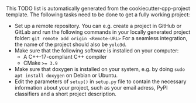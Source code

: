This TODO list is automatically generated from the cookiecutter-cpp-project template.
The following tasks need to be done to get a fully working project:

* Set up a remote repository. You can e.g. create a project in GitHub or GitLab and run
  the following commands in your locally generated project folder: `git remote add origin <Remote-URL>`
  For a seamless integration, the name of the project should also be `yolo3d`.
* Make sure that the following software is installed on your computer:
  * A C++-17-compliant C++ compiler
  * CMake `>= 3.9`
* Make sure that doxygen is installed on your system, e.g. by doing `sudo apt install doxygen`
  on Debian or Ubuntu.
* Edit the parameters of `setup()` in `setup.py` file to contain the necessary information
  about your project, such as your email adress, PyPI classifiers and a short project description.